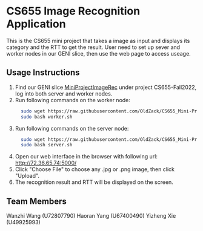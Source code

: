 # CS655 Image Recognition Application

This is the CS655 mini project that takes a image as input and displays its category and the RTT to get the result. User need to set up sever and worker nodes in our GENI slice, then use the web page to access useage.

## Usage Instructions
1. Find our GENI slice [MiniProjectImageRec](https://portal.geni.net/secure/slice.php?slice_id=fea4f5a4-6be4-487f-9be4-fc4009396d66) under project CS655-Fall2022, log into both server and worker nodes.
2. Run following commands on the worker node:
      ```bash
        sudo wget https://raw.githubusercontent.com/OldZack/CS655_Mini-Project/main/RunningScripts/worker.sh
        sudo bash worker.sh
      ```
3. Run following commands on the server node:
      ```bash
        sudo wget https://raw.githubusercontent.com/OldZack/CS655_Mini-Project/main/RunningScripts/server.sh
        sudo bash server.sh
      ```
4. Open our web interface in the browser with following url: http://72.36.65.74:5000/
5. Click "Choose File" to choose any .jpg or .png image, then click "Upload".
6. The recognition result and RTT will be displayed on the screen.


## Team Members
Wanzhi Wang (U72807790)
Haoran Yang (U67400490)
Yizheng Xie (U49925993)
